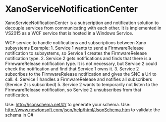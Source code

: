 # XanoServiceNotificationCenter
XanoServiceNotificationCenter is a subscription and notification solution to decouple services from communicating with each other. It is implemented in VS2015 as a WCF service that is hosted in a Windows Service. 

WCF service to handle notifications and subscriptions between Xano subsystems
     Example: 
     1. Service 1 wants to send a FirmwareRelease notification to subsystems, so Service 1 creates the 
        FirmwareRelease notification type.
     2. Service 2 gets notifications and finds that there is a FirmwareRelease notification type.
        It is not necessary, but Service 2 could check the notification and find that Service 1 owns it. 
     3. Service 2 subscribes to the FirmwareRelease notification and gives the SNC a Url to call. 
     4. Service 1 handles a FirmwareRelease and notifies all subscribers (Service 2 is subscribed)
     5. Service 2 wants to temporarily not listen to the FirmwareRelease notification, so Service 2
        unsubscribes from that notification. 

Use: http://jsonschema.net/#/ to generate your schema.
Use: http://www.newtonsoft.com/json/help/html/JsonSchema.htm to validate the schema in C#